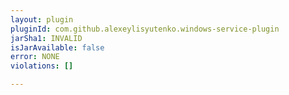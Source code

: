 ```yaml
---
layout: plugin
pluginId: com.github.alexeylisyutenko.windows-service-plugin
jarSha1: INVALID
isJarAvailable: false
error: NONE
violations: []

---
```

